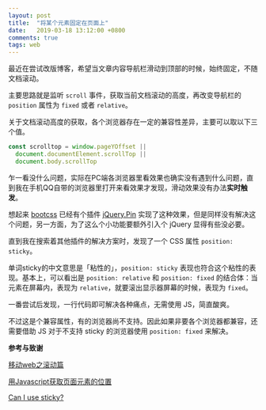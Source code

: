 ```yaml
---
layout: post
title:  "将某个元素固定在页面上"
date:   2019-03-18 13:12:00 +0800
comments: true
tags: web
---
```


最近在尝试改版博客，希望当文章内容导航栏滑动到顶部的时候，始终固定，不随文档滚动。

主要思路就是监听 `scroll` 事件，获取当前文档滚动的高度，再改变导航栏的 `position` 属性为 `fixed` 或者 `relative`。

关于文档滚动高度的获取，各个浏览器存在一定的兼容性差异，主要可以取以下三个值。

```js
const scrolltop = window.pageYOffset || 
  document.documentElement.scrollTop || 
  document.body.scrollTop
```

乍一看没什么问题，实际在PC端各浏览器里看效果也确实没有遇到什么问题，直到我在手机QQ自带的浏览器里打开来看效果才发现，滑动效果没有办法**实时触发**。

想起来 [bootcss](http://www.bootcss.com/) 已经有个插件 [jQuery.Pin](http://www.bootcss.com/p/jquery.pin/) 实现了这种效果，但是同样没有解决这个问题，另一方面，为了这么个小功能要额外引入个 jQuery 显得有些没必要。

直到我在搜索着其他插件的解决方案时，发现了一个 CSS 属性 `position: sticky`。

单词sticky的中文意思是「粘性的」，`position: sticky` 表现也符合这个粘性的表现。基本上，可以看出是 `position: relative` 和 `position: fixed` 的结合体：当元素在屏幕内，表现为 `relative`，就要滚出显示器屏幕的时候，表现为 `fixed`。

一番尝试后发现，一行代码即可解决各种痛点，无需使用 JS，简直酸爽。

不过这是个兼容属性，有的浏览器尚不支持。因此如果非要各个浏览器都兼容，还需要借助 JS 对于不支持 sticky 的浏览器使用 `position: fixed` 来解决。

**参考与致谢**

[移动web之滚动篇](http://www.alloyteam.com/2017/04/secrets-of-mobile-web-scroll-bars-and-drop-refresh/)

[用Javascript获取页面元素的位置](http://www.ruanyifeng.com/blog/2009/09/find_element_s_position_using_javascript.html)

[Can I use sticky?](https://caniuse.com/#search=sticky)
